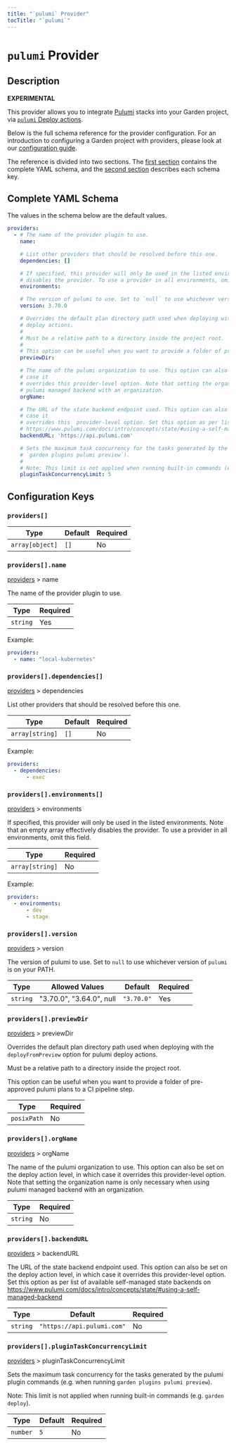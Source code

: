```yaml
---
title: "`pulumi` Provider"
tocTitle: "`pulumi`"
---
```


# `pulumi` Provider

## Description

**EXPERIMENTAL**

This provider allows you to integrate [Pulumi](https://pulumi.com) stacks into your Garden project, via [`pulumi` Deploy actions](../action-types/Deploy/pulumi.md).

Below is the full schema reference for the provider configuration. For an introduction to configuring a Garden project with providers, please look at our [configuration guide](../../using-garden/configuration-overview.md).

The reference is divided into two sections. The [first section](#complete-yaml-schema) contains the complete YAML schema, and the [second section](#configuration-keys) describes each schema key.

## Complete YAML Schema

The values in the schema below are the default values.

```yaml
providers:
  - # The name of the provider plugin to use.
    name:

    # List other providers that should be resolved before this one.
    dependencies: []

    # If specified, this provider will only be used in the listed environments. Note that an empty array effectively
    # disables the provider. To use a provider in all environments, omit this field.
    environments:

    # The version of pulumi to use. Set to `null` to use whichever version of `pulumi` is on your PATH.
    version: 3.70.0

    # Overrides the default plan directory path used when deploying with the `deployFromPreview` option for pulumi
    # deploy actions.
    #
    # Must be a relative path to a directory inside the project root.
    #
    # This option can be useful when you want to provide a folder of pre-approved pulumi plans to a CI pipeline step.
    previewDir:

    # The name of the pulumi organization to use. This option can also be set on the deploy action level, in which
    # case it
    # overrides this provider-level option. Note that setting the organization name is only necessary when using
    # pulumi managed backend with an organization.
    orgName:

    # The URL of the state backend endpoint used. This option can also be set on the deploy action level, in which
    # case it
    # overrides this  provider-level option. Set this option as per list of available self-managed state backends on
    # https://www.pulumi.com/docs/intro/concepts/state/#using-a-self-managed-backend
    backendURL: 'https://api.pulumi.com'

    # Sets the maximum task concurrency for the tasks generated by the pulumi plugin commands (e.g. when running
    # `garden plugins pulumi preview`).
    #
    # Note: This limit is not applied when running built-in commands (e.g. `garden deploy`).
    pluginTaskConcurrencyLimit: 5
```
## Configuration Keys

### `providers[]`

| Type            | Default | Required |
| --------------- | ------- | -------- |
| `array[object]` | `[]`    | No       |

### `providers[].name`

[providers](#providers) > name

The name of the provider plugin to use.

| Type     | Required |
| -------- | -------- |
| `string` | Yes      |

Example:

```yaml
providers:
  - name: "local-kubernetes"
```

### `providers[].dependencies[]`

[providers](#providers) > dependencies

List other providers that should be resolved before this one.

| Type            | Default | Required |
| --------------- | ------- | -------- |
| `array[string]` | `[]`    | No       |

Example:

```yaml
providers:
  - dependencies:
      - exec
```

### `providers[].environments[]`

[providers](#providers) > environments

If specified, this provider will only be used in the listed environments. Note that an empty array effectively disables the provider. To use a provider in all environments, omit this field.

| Type            | Required |
| --------------- | -------- |
| `array[string]` | No       |

Example:

```yaml
providers:
  - environments:
      - dev
      - stage
```

### `providers[].version`

[providers](#providers) > version

The version of pulumi to use. Set to `null` to use whichever version of `pulumi` is on your PATH.

| Type     | Allowed Values           | Default    | Required |
| -------- | ------------------------ | ---------- | -------- |
| `string` | "3.70.0", "3.64.0", null | `"3.70.0"` | Yes      |

### `providers[].previewDir`

[providers](#providers) > previewDir

Overrides the default plan directory path used when deploying with the `deployFromPreview` option for pulumi
deploy actions.

Must be a relative path to a directory inside the project root.

This option can be useful when you want to provide a folder of pre-approved pulumi plans to a CI pipeline step.

| Type        | Required |
| ----------- | -------- |
| `posixPath` | No       |

### `providers[].orgName`

[providers](#providers) > orgName

The name of the pulumi organization to use. This option can also be set on the deploy action level, in which case it
overrides this provider-level option. Note that setting the organization name is only necessary when using
pulumi managed backend with an organization.

| Type     | Required |
| -------- | -------- |
| `string` | No       |

### `providers[].backendURL`

[providers](#providers) > backendURL

The URL of the state backend endpoint used. This option can also be set on the deploy action level, in which case it
overrides this  provider-level option. Set this option as per list of available self-managed state backends on
https://www.pulumi.com/docs/intro/concepts/state/#using-a-self-managed-backend

| Type     | Default                    | Required |
| -------- | -------------------------- | -------- |
| `string` | `"https://api.pulumi.com"` | No       |

### `providers[].pluginTaskConcurrencyLimit`

[providers](#providers) > pluginTaskConcurrencyLimit

Sets the maximum task concurrency for the tasks generated by the pulumi plugin commands (e.g. when running
`garden plugins pulumi preview`).

Note: This limit is not applied when running built-in commands (e.g. `garden deploy`).

| Type     | Default | Required |
| -------- | ------- | -------- |
| `number` | `5`     | No       |

